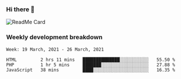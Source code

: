 ### Hi there 👋

<!--
**itzcy/itzcy** is a ✨ _special_ ✨ repository because its `README.md` (this file) appears on your GitHub profile.

Here are some ideas to get you started:

- 🔭 I’m currently working on ...
- 🌱 I’m currently learning ...
- 👯 I’m looking to collaborate on ...
- 🤔 I’m looking for help with ...
- 💬 Ask me about ...
- 📫 How to reach me: ...
- 😄 Pronouns: ...
- ⚡ Fun fact: ...
-->
![ReadMe Card](https://github-readme-stats.vercel.app/api?username=itzcy&show_icons=true&title_color=2d3198&icon_color=797cb8&text_color=24292e&bg_color=f6f8fa)

### Weekly development breakdown
<!--START_SECTION:waka-->
```text
Week: 19 March, 2021 - 26 March, 2021

HTML         2 hrs 11 mins   ██████████████░░░░░░░░░░░   55.50 % 
PHP          1 hr 5 mins     ███████░░░░░░░░░░░░░░░░░░   27.88 % 
JavaScript   38 mins         ████░░░░░░░░░░░░░░░░░░░░░   16.35 % 
```
<!--END_SECTION:waka-->
